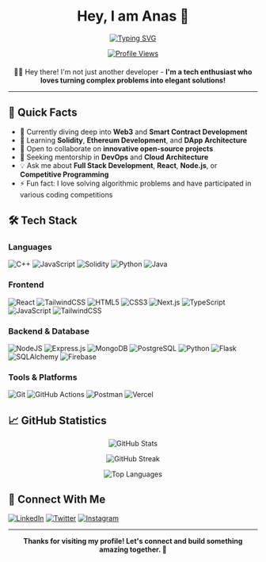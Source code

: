 <div align="center">
<!--   <img 
    src="/Anas_new.jpg" 
    alt="Profile Picture" 
    width="200" 
    height="250" 
    style="border-radius: 50%; object-fit: cover; margin-bottom: 20px;"
  /> -->
  
  # Hey, I am Anas 👋

  <a href="https://git.io/typing-svg">
    <img src="https://readme-typing-svg.demolab.com?font=Fira+Code&size=22&pause=1000&color=F75C7E&center=true&vCenter=true&width=435&lines=Full+Stack+Web+Developer;Competitive+Programmer;Machine+Learning+Enthusiast;DevOps+Developer;Problem+Solver" alt="Typing SVG" />
  </a>

  [![Profile Views](https://komarev.com/ghpvc/?username=ANAS727189&label=Profile%20Views&color=0e75b6&style=flat)](https://github.com/ANAS727189)
</div>

<div align="center" style="margin-top: 20px;">
  👨‍💻 Hey there! I'm not just another developer - <strong>I'm a tech enthusiast who loves turning complex problems into elegant solutions!</strong>

</div>

---

## 🚀 Quick Facts

- 🔭 Currently diving deep into **Web3** and **Smart Contract Development**
- 🌱 Learning **Solidity**, **Ethereum Development**, and **DApp Architecture**
- 👯 Open to collaborate on **innovative open-source projects**
- 🤝 Seeking mentorship in **DevOps** and **Cloud Architecture**
- 💡 Ask me about **Full Stack Development**, **React**, **Node.js**, or **Competitive Programming**
- ⚡ Fun fact: I love solving algorithmic problems and have participated in various coding competitions

## 🛠️ Tech Stack

### Languages
![C++](https://img.shields.io/badge/c++-%2300599C.svg?style=for-the-badge&logo=c%2B%2B&logoColor=white)
![JavaScript](https://img.shields.io/badge/javascript-%23323330.svg?style=for-the-badge&logo=javascript&logoColor=%23F7DF1E) 
![Solidity](https://img.shields.io/badge/Solidity-%23363636.svg?style=for-the-badge&logo=solidity&logoColor=white)
![Python](https://img.shields.io/badge/python-3670A0?style=for-the-badge&logo=python&logoColor=ffdd54)
![Java](https://img.shields.io/badge/Java-%23ED8B00.svg?style=for-the-badge&logo=java&logoColor=white)

### Frontend
![React](https://img.shields.io/badge/react-%2320232a.svg?style=for-the-badge&logo=react&logoColor=%2361DAFB)
![TailwindCSS](https://img.shields.io/badge/tailwindcss-%2338B2AC.svg?style=for-the-badge&logo=tailwind-css&logoColor=white)
![HTML5](https://img.shields.io/badge/html5-%23E34F26.svg?style=for-the-badge&logo=html5&logoColor=white)
![CSS3](https://img.shields.io/badge/css3-%231572B6.svg?style=for-the-badge&logo=css3&logoColor=white)
![Next.js](https://img.shields.io/badge/next.js-%23000000.svg?style=for-the-badge&logo=nextdotjs&logoColor=white)
![TypeScript](https://img.shields.io/badge/typescript-%23007ACC.svg?style=for-the-badge&logo=typescript&logoColor=white)
![JavaScript](https://img.shields.io/badge/javascript-%23F7DF1E.svg?style=for-the-badge&logo=javascript&logoColor=black)
![TailwindCSS](https://img.shields.io/badge/tailwindcss-%2338B2AC.svg?style=for-the-badge&logo=tailwind-css&logoColor=white)

### Backend & Database
![NodeJS](https://img.shields.io/badge/node.js-6DA55F?style=for-the-badge&logo=node.js&logoColor=white)
![Express.js](https://img.shields.io/badge/express.js-%23404d59.svg?style=for-the-badge&logo=express&logoColor=%2361DAFB)
![MongoDB](https://img.shields.io/badge/MongoDB-%234ea94b.svg?style=for-the-badge&logo=mongodb&logoColor=white)
![PostgreSQL](https://img.shields.io/badge/postgres-%23316192.svg?style=for-the-badge&logo=postgresql&logoColor=white)
![Python](https://img.shields.io/badge/python-3670A0?style=for-the-badge&logo=python&logoColor=ffdd54)
![Flask](https://img.shields.io/badge/flask-%23000.svg?style=for-the-badge&logo=flask&logoColor=white)
![SQLAlchemy](https://img.shields.io/badge/SQLAlchemy-100000?style=for-the-badge&logo=sqlalchemy&logoColor=white&color=red)
![Firebase](https://img.shields.io/badge/firebase-%23039BE5.svg?style=for-the-badge&logo=firebase)


### Tools & Platforms
![Git](https://img.shields.io/badge/git-%23F05033.svg?style=for-the-badge&logo=git&logoColor=white)
![GitHub Actions](https://img.shields.io/badge/github%20actions-%232671E5.svg?style=for-the-badge&logo=githubactions&logoColor=white)
![Postman](https://img.shields.io/badge/Postman-FF6C37?style=for-the-badge&logo=postman&logoColor=white)
![Vercel](https://img.shields.io/badge/vercel-%23000000.svg?style=for-the-badge&logo=vercel&logoColor=white)

## 📈 GitHub Statistics

<div align="center">
  
![GitHub Stats](https://github-readme-stats.vercel.app/api?username=ANAS727189&theme=radical&hide_border=false&include_all_commits=false&count_private=false)

![GitHub Streak](https://github-readme-streak-stats.herokuapp.com/?user=ANAS727189&theme=radical&hide_border=false)

![Top Languages](https://github-readme-stats.vercel.app/api/top-langs/?username=ANAS727189&theme=radical&hide_border=false&include_all_commits=false&count_private=false&layout=compact)

</div>

## 🤝 Connect With Me
[![LinkedIn](https://img.shields.io/badge/LinkedIn-%230077B5.svg?logo=linkedin&logoColor=white)](https://linkedin.com/in/anas-k-71b473296)
[![Twitter](https://img.shields.io/badge/Twitter-%231DA1F2.svg?logo=Twitter&logoColor=white)](https://twitter.com/Anas_is_me)
[![Instagram](https://img.shields.io/badge/Instagram-%23E4405F.svg?logo=Instagram&logoColor=white)](https://instagram.com/83anas_is_me)

---

<div align="center">
  <b>Thanks for visiting my profile! Let's connect and build something amazing together. 🚀</b>
</div>
